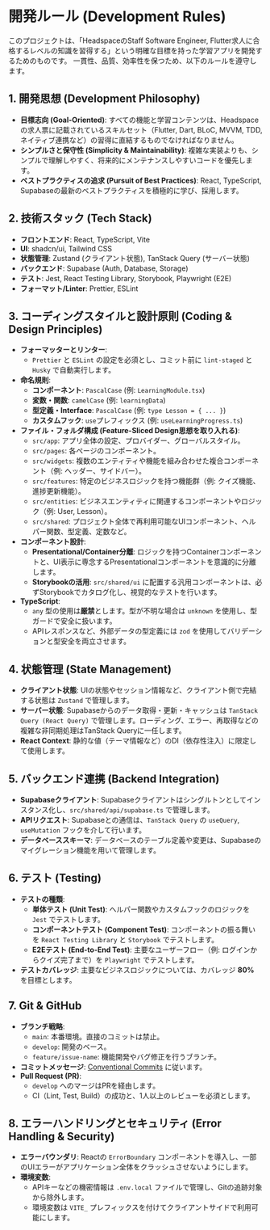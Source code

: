 # 開発ルール (Development Rules)

このプロジェクトは、「HeadspaceのStaff Software Engineer, Flutter求人に合格するレベルの知識を習得する」という明確な目標を持った学習アプリを開発するためのものです。
一貫性、品質、効率性を保つため、以下のルールを遵守します。

## 1. 開発思想 (Development Philosophy)

- **目標志向 (Goal-Oriented)**: すべての機能と学習コンテンツは、Headspaceの求人票に記載されているスキルセット（Flutter, Dart, BLoC, MVVM, TDD, ネイティブ連携など）の習得に直結するものでなければなりません。
- **シンプルさと保守性 (Simplicity & Maintainability)**: 複雑な実装よりも、シンプルで理解しやすく、将来的にメンテナンスしやすいコードを優先します。
- **ベストプラクティスの追求 (Pursuit of Best Practices)**: React, TypeScript, Supabaseの最新のベストプラクティスを積極的に学び、採用します。

## 2. 技術スタック (Tech Stack)

- **フロントエンド**: React, TypeScript, Vite
- **UI**: shadcn/ui, Tailwind CSS
- **状態管理**: Zustand (クライアント状態), TanStack Query (サーバー状態)
- **バックエンド**: Supabase (Auth, Database, Storage)
- **テスト**: Jest, React Testing Library, Storybook, Playwright (E2E)
- **フォーマット/Linter**: Prettier, ESLint

## 3. コーディングスタイルと設計原則 (Coding & Design Principles)

- **フォーマッターとリンター**:
  - `Prettier` と `ESLint` の設定を必須とし、コミット前に `lint-staged` と `Husky` で自動実行します。
- **命名規則**:
  - **コンポーネント**: `PascalCase` (例: `LearningModule.tsx`)
  - **変数・関数**: `camelCase` (例: `learningData`)
  - **型定義・Interface**: `PascalCase` (例: `type Lesson = { ... }`)
  - **カスタムフック**: `use`プレフィックス (例: `useLearningProgress.ts`)
- **ファイル・フォルダ構成 (Feature-Sliced Design思想を取り入れる)**:
  - `src/app`: アプリ全体の設定、プロバイダー、グローバルスタイル。
  - `src/pages`: 各ページのコンポーネント。
  - `src/widgets`: 複数のエンティティや機能を組み合わせた複合コンポーネント（例: ヘッダー、サイドバー）。
  - `src/features`: 特定のビジネスロジックを持つ機能群（例: クイズ機能、進捗更新機能）。
  - `src/entities`: ビジネスエンティティに関連するコンポーネントやロジック（例: User, Lesson）。
  - `src/shared`: プロジェクト全体で再利用可能なUIコンポーネント、ヘルパー関数、型定義、定数など。
- **コンポーネント設計**:
  - **Presentational/Container分離**: ロジックを持つContainerコンポーネントと、UI表示に専念するPresentationalコンポーネントを意識的に分離します。
  - **Storybookの活用**: `src/shared/ui` に配置する汎用コンポーネントは、必ずStorybookでカタログ化し、視覚的なテストを行います。
- **TypeScript**:
  - `any` 型の使用は**厳禁**とします。型が不明な場合は `unknown` を使用し、型ガードで安全に扱います。
  - APIレスポンスなど、外部データの型定義には `zod` を使用してバリデーションと型安全を両立させます。

## 4. 状態管理 (State Management)

- **クライアント状態**: UIの状態やセッション情報など、クライアント側で完結する状態は `Zustand` で管理します。
- **サーバー状態**: Supabaseからのデータ取得・更新・キャッシュは `TanStack Query (React Query)` で管理します。ローディング、エラー、再取得などの複雑な非同期処理はTanStack Queryに一任します。
- **React Context**: 静的な値（テーマ情報など）のDI（依存性注入）に限定して使用します。

## 5. バックエンド連携 (Backend Integration)

- **Supabaseクライアント**: Supabaseクライアントはシングルトンとしてインスタンス化し、`src/shared/api/supabase.ts` で管理します。
- **APIリクエスト**: Supabaseとの通信は、`TanStack Query` の `useQuery`, `useMutation` フックを介して行います。
- **データベーススキーマ**: データベースのテーブル定義や変更は、Supabaseのマイグレーション機能を用いて管理します。

## 6. テスト (Testing)

- **テストの種類**:
  - **単体テスト (Unit Test)**: ヘルパー関数やカスタムフックのロジックを `Jest` でテストします。
  - **コンポーネントテスト (Component Test)**: コンポーネントの振る舞いを `React Testing Library` と `Storybook` でテストします。
  - **E2Eテスト (End-to-End Test)**: 主要なユーザーフロー（例: ログインからクイズ完了まで）を `Playwright` でテストします。
- **テストカバレッジ**: 主要なビジネスロジックについては、カバレッジ **80%** を目標とします。

## 7. Git & GitHub

- **ブランチ戦略**:
  - `main`: 本番環境。直接のコミットは禁止。
  - `develop`: 開発のベース。
  - `feature/issue-name`: 機能開発やバグ修正を行うブランチ。
- **コミットメッセージ**: [Conventional Commits](https://www.conventionalcommits.org/) に従います。
- **Pull Request (PR)**:
  - `develop` へのマージはPRを経由します。
  - CI（Lint, Test, Build）の成功と、1人以上のレビューを必須とします。

## 8. エラーハンドリングとセキュリティ (Error Handling & Security)

- **エラーバウンダリ**: Reactの `ErrorBoundary` コンポーネントを導入し、一部のUIエラーがアプリケーション全体をクラッシュさせないようにします。
- **環境変数**:
  - APIキーなどの機密情報は `.env.local` ファイルで管理し、Gitの追跡対象から除外します。
  - 環境変数は `VITE_` プレフィックスを付けてクライアントサイドで利用可能にします。
